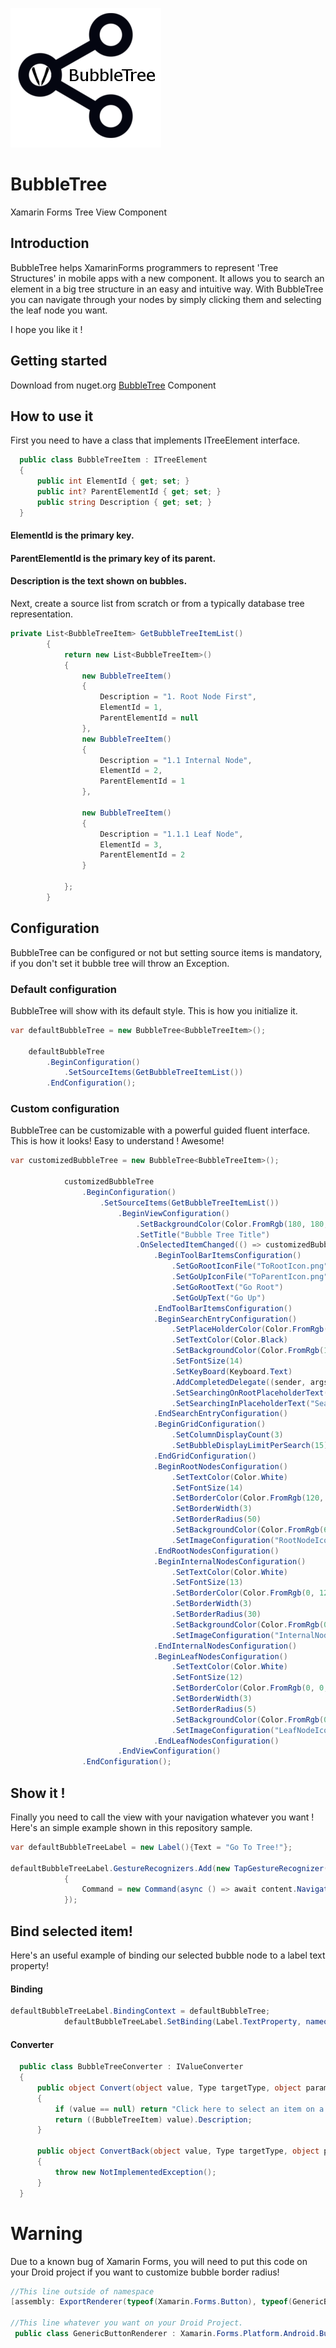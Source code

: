 ![BubbleTreeIcon](BubbleTreeIcon.png)
# BubbleTree

Xamarin Forms Tree View Component 

## Introduction

BubbleTree helps XamarinForms programmers to represent 'Tree Structures' in mobile apps with a new component.
It allows you to search an element in a big tree structure in an easy and intuitive way.
With BubbleTree you can navigate through your nodes by simply clicking them and selecting the leaf node you want.

I hope you like it !

## Getting started

Download from nuget.org [BubbleTree](https://www.nuget.org/packages/BubbleTree/1.0.0) Component

## How to use it

First you need to have a class that implements ITreeElement interface.

  ```csharp
    public class BubbleTreeItem : ITreeElement
    {
        public int ElementId { get; set; }
        public int? ParentElementId { get; set; }
        public string Description { get; set; }
    }
  ```
  
  #### ElementId is the primary key.
  #### ParentElementId is the primary key of its parent. 
  #### Description is the text shown on bubbles.
Next, create a source list from scratch or from a typically database tree representation.

```csharp
private List<BubbleTreeItem> GetBubbleTreeItemList()
        {
            return new List<BubbleTreeItem>()
            {
                new BubbleTreeItem()
                {
                    Description = "1. Root Node First",
                    ElementId = 1,
                    ParentElementId = null
                },
                new BubbleTreeItem()
                {
                    Description = "1.1 Internal Node",
                    ElementId = 2,
                    ParentElementId = 1
                },

                new BubbleTreeItem()
                {
                    Description = "1.1.1 Leaf Node",
                    ElementId = 3,
                    ParentElementId = 2
                }
                
            };
        }
```
## Configuration

BubbleTree can be configured or not but setting source items is mandatory, if you don't set it bubble tree will throw an Exception.

### Default configuration

BubbleTree will show with its default style. This is how you initialize it.

  ```csharp
  var defaultBubbleTree = new BubbleTree<BubbleTreeItem>();
  
      defaultBubbleTree
          .BeginConfiguration()
              .SetSourceItems(GetBubbleTreeItemList())
          .EndConfiguration();
  ```
  
### Custom configuration

BubbleTree can be customizable with a powerful guided fluent interface. This is how it looks! Easy to understand ! Awesome!

```csharp
var customizedBubbleTree = new BubbleTree<BubbleTreeItem>();

            customizedBubbleTree
                .BeginConfiguration()
                    .SetSourceItems(GetBubbleTreeItemList())
                        .BeginViewConfiguration()
                            .SetBackgroundColor(Color.FromRgb(180, 180, 130))
                            .SetTitle("Bubble Tree Title")
                            .OnSelectedItemChanged(() => customizedBubbleTreeLabel.TextColor = Color.Lime)
                                .BeginToolBarItemsConfiguration()
                                    .SetGoRootIconFile("ToRootIcon.png")
                                    .SetGoUpIconFile("ToParentIcon.png")
                                    .SetGoRootText("Go Root")
                                    .SetGoUpText("Go Up")
                                .EndToolBarItemsConfiguration()
                                .BeginSearchEntryConfiguration()
                                    .SetPlaceHolderColor(Color.FromRgb(20, 20, 20))
                                    .SetTextColor(Color.Black)
                                    .SetBackgroundColor(Color.FromRgb(170, 170, 120))
                                    .SetFontSize(14)
                                    .SetKeyBoard(Keyboard.Text)
                                    .AddCompletedDelegate((sender, args) => {customizedBubbleTreeLabel.TextColor = Color.Blue;})
                                    .SetSearchingOnRootPlaceholderText("Searching on whole tree")
                                    .SetSearchingInPlaceholderText("Searching inside of ")
                                .EndSearchEntryConfiguration()
                                .BeginGridConfiguration()
                                    .SetColumnDisplayCount(3)
                                    .SetBubbleDisplayLimitPerSearch(15)
                                .EndGridConfiguration()
                                .BeginRootNodesConfiguration()
                                    .SetTextColor(Color.White)
                                    .SetFontSize(14)
                                    .SetBorderColor(Color.FromRgb(120, 0, 0))
                                    .SetBorderWidth(3)
                                    .SetBorderRadius(50)
                                    .SetBackgroundColor(Color.FromRgb(60, 0, 0))
                                    .SetImageConfiguration("RootNodeIcon.png", Button.ButtonContentLayout.ImagePosition.Top)
                                .EndRootNodesConfiguration()
                                .BeginInternalNodesConfiguration()
                                    .SetTextColor(Color.White)
                                    .SetFontSize(13)
                                    .SetBorderColor(Color.FromRgb(0, 120, 0))
                                    .SetBorderWidth(3)
                                    .SetBorderRadius(30)
                                    .SetBackgroundColor(Color.FromRgb(0, 60, 0))
                                    .SetImageConfiguration("InternalNodeIcon.png", Button.ButtonContentLayout.ImagePosition.Right)
                                .EndInternalNodesConfiguration()
                                .BeginLeafNodesConfiguration()
                                    .SetTextColor(Color.White)
                                    .SetFontSize(12)
                                    .SetBorderColor(Color.FromRgb(0, 0, 120))
                                    .SetBorderWidth(3)
                                    .SetBorderRadius(5)
                                    .SetBackgroundColor(Color.FromRgb(0, 0, 60))
                                    .SetImageConfiguration("LeafNodeIcon.png", Button.ButtonContentLayout.ImagePosition.Bottom)
                                .EndLeafNodesConfiguration()
                        .EndViewConfiguration()
                .EndConfiguration();
```

## Show it !

Finally you need to call the view with your navigation whatever you want ! Here's an simple example shown in this repository sample.

```csharp
var defaultBubbleTreeLabel = new Label(){Text = "Go To Tree!"};

defaultBubbleTreeLabel.GestureRecognizers.Add(new TapGestureRecognizer()
            {
                Command = new Command(async () => await content.Navigation.PushAsync(defaultBubbleTree.GetView()))
            });
```

## Bind selected item!

Here's an useful example of binding our selected bubble node to a label text property!

#### Binding
```csharp
defaultBubbleTreeLabel.BindingContext = defaultBubbleTree;
            defaultBubbleTreeLabel.SetBinding(Label.TextProperty, nameof(BubbleTree<BubbleTreeItem>.SelectedItem), BindingMode.Default, new BubbleTreeConverter());
```

#### Converter

```csharp
  public class BubbleTreeConverter : IValueConverter
  {
      public object Convert(object value, Type targetType, object parameter, CultureInfo culture)
      {
          if (value == null) return "Click here to select an item on a bubble tree component!";
          return ((BubbleTreeItem) value).Description;
      }

      public object ConvertBack(object value, Type targetType, object parameter, CultureInfo culture)
      {
          throw new NotImplementedException();
      }
  }
  ```
# Warning 

Due to a known bug of Xamarin Forms, you will need to put this code on your Droid project if you want to customize bubble border radius!

```csharp
//This line outside of namespace 
[assembly: ExportRenderer(typeof(Xamarin.Forms.Button), typeof(GenericButtonRenderer))]

//This line whatever you want on your Droid Project.
 public class GenericButtonRenderer : Xamarin.Forms.Platform.Android.ButtonRenderer{}
```
  

